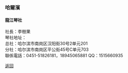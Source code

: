 ### 哈爾濱
#### 龍江琴社
社長：李樹果    
琴社地址：  
总社：哈尔滨市南岗区汉阳街30号2单元201  
分社：哈尔滨市南岗区平公街45号C单元703  
聯係電話：0451-51826181，18945065881
QQ：1515660935


[返回](China.md)
